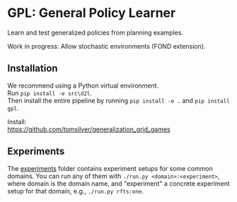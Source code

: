# GPL: General Policy Learner
Learn and test generalized policies from planning examples.

Work in progress: Allow stochastic environments (FOND extension).

## Installation
We recommend using a Python virtual environment.  
Run `pip install -e src\d2l`.  
Then install the entire pipeline by running `pip install -e .` and `pip install gpl`.    

Install:\
https://github.com/tomsilver/generalization_grid_games

## Experiments
The [experiments](experiments) folder contains experiment setups for some common domains.
You can run any of them with `./run.py <domain>:<experiment>`, where domain is the domain name,
and "experiment" a concrete experiment setup for that domain, e.g., `./run.py rfts:one`.

